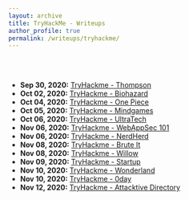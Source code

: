 ```yaml
---
layout: archive
title: TryHackMe - Writeups
author_profile: true
permalink: /writeups/tryhackme/
---
```


<br>
<br>

- **Sep 30, 2020:** [TryHackme - Thompson](../thm/2020-09-30-thompson.md)
- **Oct 02, 2020:** [TryHackme - Biohazard](../thm/2020-10-02-biohazard.md)
- **Oct 04, 2020:** [TryHackme - One Piece](../thm/2020-10-04-one_piece.md)
- **Oct 05, 2020:** [TryHackme - Mindgames](../thm/2020-10-05-mindgames.md)
- **Oct 06, 2020:** [TryHackme - UltraTech](../thm/2020-10-06-ultratech.md)
- **Nov 06, 2020:** [TryHackme - WebAppSec 101](../thm/2020-11-11-webappsec_101.md)
- **Nov 06, 2020:** [TryHackme - NerdHerd](../thm/2020-11-06-nerdherd.md)
- **Nov 08, 2020:** [TryHackme - Brute It](../thm/2020-11-08-brute_it.md)
- **Nov 08, 2020:** [TryHackme - Willow](../thm/2020-11-08-willow.md)
- **Nov 09, 2020:** [TryHackme - Startup](../thm/2020-11-09-startup.md)
- **Nov 10, 2020:** [TryHackme - Wonderland](../thm/2020-11-10-wonderland.md)
- **Nov 10, 2020:** [TryHackme - 0day](../thm/2020-11-10-0day.md)
- **Nov 12, 2020:** [TryHackme - Attacktive Directory](../thm/2020-11-12-attacktivedir.md)
